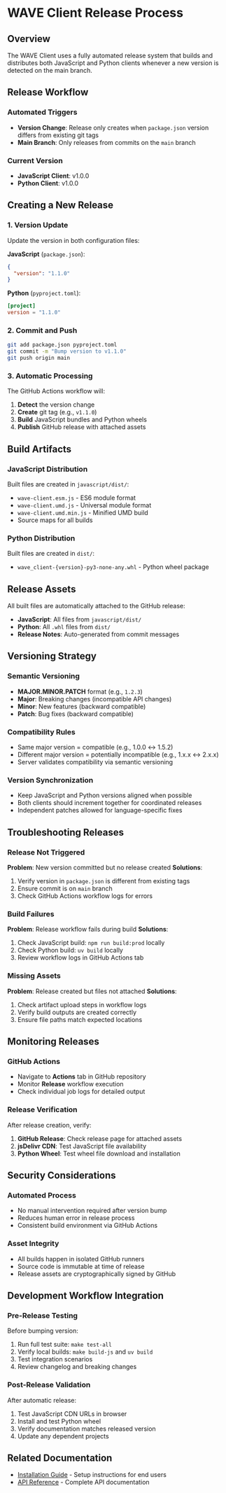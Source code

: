 # WAVE Client Release Process

## Overview

The WAVE Client uses a fully automated release system that builds and distributes both JavaScript and Python clients whenever a new version is detected on the main branch.

## Release Workflow

### Automated Triggers
- **Version Change**: Release only creates when `package.json` version differs from existing git tags
- **Main Branch**: Only releases from commits on the `main` branch

### Current Version
- **JavaScript Client**: v1.0.0
- **Python Client**: v1.0.0

## Creating a New Release

### 1. Version Update
Update the version in both configuration files:

**JavaScript** (`package.json`):
```json
{
  "version": "1.1.0"
}
```

**Python** (`pyproject.toml`):
```toml
[project]
version = "1.1.0"
```

### 2. Commit and Push
```bash
git add package.json pyproject.toml
git commit -m "Bump version to v1.1.0"
git push origin main
```

### 3. Automatic Processing
The GitHub Actions workflow will:
1. **Detect** the version change
2. **Create** git tag (e.g., `v1.1.0`)
3. **Build** JavaScript bundles and Python wheels
4. **Publish** GitHub release with attached assets

## Build Artifacts

### JavaScript Distribution
Built files are created in `javascript/dist/`:
- `wave-client.esm.js` - ES6 module format
- `wave-client.umd.js` - Universal module format
- `wave-client.umd.min.js` - Minified UMD build
- Source maps for all builds

### Python Distribution  
Built files are created in `dist/`:
- `wave_client-{version}-py3-none-any.whl` - Python wheel package

## Release Assets

All built files are automatically attached to the GitHub release:
- **JavaScript**: All files from `javascript/dist/`
- **Python**: All `.whl` files from `dist/`
- **Release Notes**: Auto-generated from commit messages

## Versioning Strategy

### Semantic Versioning
- **MAJOR.MINOR.PATCH** format (e.g., `1.2.3`)
- **Major**: Breaking changes (incompatible API changes)
- **Minor**: New features (backward compatible)
- **Patch**: Bug fixes (backward compatible)

### Compatibility Rules
- Same major version = compatible (e.g., 1.0.0 ↔ 1.5.2)
- Different major version = potentially incompatible (e.g., 1.x.x ↔ 2.x.x)
- Server validates compatibility via semantic versioning

### Version Synchronization
- Keep JavaScript and Python versions aligned when possible
- Both clients should increment together for coordinated releases
- Independent patches allowed for language-specific fixes

## Troubleshooting Releases

### Release Not Triggered
**Problem**: New version committed but no release created
**Solutions**:
1. Verify version in `package.json` is different from existing tags
2. Ensure commit is on `main` branch
3. Check GitHub Actions workflow logs for errors

### Build Failures
**Problem**: Release workflow fails during build
**Solutions**:
1. Check JavaScript build: `npm run build:prod` locally
2. Check Python build: `uv build` locally
3. Review workflow logs in GitHub Actions tab

### Missing Assets
**Problem**: Release created but files not attached
**Solutions**:
1. Check artifact upload steps in workflow logs
2. Verify build outputs are created correctly
3. Ensure file paths match expected locations

## Monitoring Releases

### GitHub Actions
- Navigate to **Actions** tab in GitHub repository
- Monitor **Release** workflow execution
- Check individual job logs for detailed output

### Release Verification
After release creation, verify:
1. **GitHub Release**: Check release page for attached assets
2. **jsDelivr CDN**: Test JavaScript file availability
3. **Python Wheel**: Test wheel file download and installation

## Security Considerations

### Automated Process
- No manual intervention required after version bump
- Reduces human error in release process
- Consistent build environment via GitHub Actions

### Asset Integrity
- All builds happen in isolated GitHub runners
- Source code is immutable at time of release
- Release assets are cryptographically signed by GitHub

## Development Workflow Integration

### Pre-Release Testing
Before bumping version:
1. Run full test suite: `make test-all`
2. Verify local builds: `make build-js` and `uv build`
3. Test integration scenarios
4. Review changelog and breaking changes

### Post-Release Validation
After automatic release:
1. Test JavaScript CDN URLs in browser
2. Install and test Python wheel
3. Verify documentation matches released version
4. Update any dependent projects

## Related Documentation

- [Installation Guide](./installation.md) - Setup instructions for end users
- [API Reference](./api-reference.md) - Complete API documentation